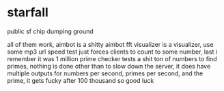 # starfall
public sf chip dumping ground

all of them work, aimbot is a shitty aimbot 
fft visualizer is a visualizer, use some mp3 url
speed test just forces clients to count to some number, last i remember it was 1 million
prime checker tests a shit ton of numbers to find primes, nothing is done other than to slow down the server, it does have multiple outputs for numbers per second, primes per second, and the prime, it gets fucky after 100 thousand so good luck  
